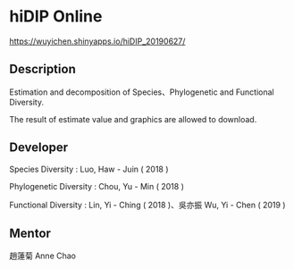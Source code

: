 # hiDIP Online

https://wuyichen.shinyapps.io/hiDIP_20190627/

## Description

Estimation and decomposition of Species、Phylogenetic and Functional Diversity.

The result of estimate value and graphics are allowed to download.

## Developer

Species Diversity : Luo, Haw - Juin ( 2018 )

Phylogenetic Diversity : Chou, Yu - Min ( 2018 )

Functional Diversity : Lin, Yi - Ching ( 2018 )、吳亦振 Wu, Yi - Chen ( 2019 )

## Mentor

趙蓮菊 Anne Chao
